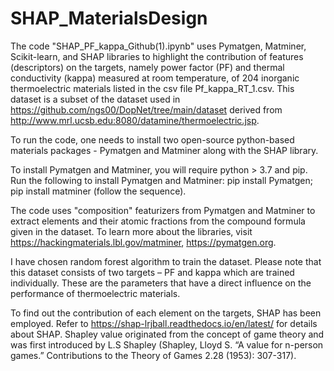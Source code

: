 # SHAP_MaterialsDesign
The code "SHAP_PF_kappa_Github(1).ipynb" uses Pymatgen, Matminer, Scikit-learn, and SHAP libraries to highlight the contribution of features (descriptors) on the targets, namely power factor (PF) and thermal conductivity (kappa) measured at room temperature, of 204 inorganic thermoelectric materials listed in the csv file Pf_kappa_RT_1.csv. This dataset is a subset of the dataset used in https://github.com/ngs00/DopNet/tree/main/dataset derived from http://www.mrl.ucsb.edu:8080/datamine/thermoelectric.jsp.

To run the code, one needs to install two open-source python-based materials packages - Pymatgen and Matminer along with the SHAP library. 

To install Pymatgen and Matminer, you will require python > 3.7 and pip. Run the following to install Pymatgen and Matminer: pip install Pymatgen; pip install matminer (follow the sequence).

The code uses "composition" featurizers from Pymatgen and Matminer to extract elements and their atomic fractions from the compound formula given in the dataset. To learn more about the libraries, visit https://hackingmaterials.lbl.gov/matminer, https://pymatgen.org.

I have chosen  random forest algorithm to train the dataset. Please note that this dataset consists of two targets – PF and kappa which are trained individually. These are the parameters that have a direct influence on the performance of thermoelectric materials. 

To find out the contribution of each element on the targets, SHAP has been employed. Refer to https://shap-lrjball.readthedocs.io/en/latest/ for details about SHAP. Shapley value originated from the concept of game theory and was first introduced by L.S Shapley (Shapley, Lloyd S. “A value for n-person games.” Contributions to the Theory of Games 2.28 (1953): 307-317).
